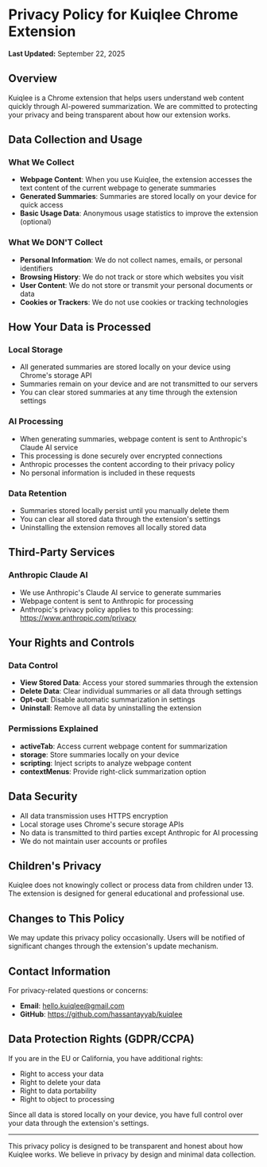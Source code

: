 # Privacy Policy for Kuiqlee Chrome Extension

**Last Updated:** September 22, 2025

## Overview

Kuiqlee is a Chrome extension that helps users understand web content quickly through AI-powered summarization. We are committed to protecting your privacy and being transparent about how our extension works.

## Data Collection and Usage

### What We Collect

- **Webpage Content**: When you use Kuiqlee, the extension accesses the text content of the current webpage to generate summaries
- **Generated Summaries**: Summaries are stored locally on your device for quick access
- **Basic Usage Data**: Anonymous usage statistics to improve the extension (optional)

### What We DON'T Collect

- **Personal Information**: We do not collect names, emails, or personal identifiers
- **Browsing History**: We do not track or store which websites you visit
- **User Content**: We do not store or transmit your personal documents or data
- **Cookies or Trackers**: We do not use cookies or tracking technologies

## How Your Data is Processed

### Local Storage

- All generated summaries are stored locally on your device using Chrome's storage API
- Summaries remain on your device and are not transmitted to our servers
- You can clear stored summaries at any time through the extension settings

### AI Processing

- When generating summaries, webpage content is sent to Anthropic's Claude AI service
- This processing is done securely over encrypted connections
- Anthropic processes the content according to their privacy policy
- No personal information is included in these requests

### Data Retention

- Summaries stored locally persist until you manually delete them
- You can clear all stored data through the extension's settings
- Uninstalling the extension removes all locally stored data

## Third-Party Services

### Anthropic Claude AI

- We use Anthropic's Claude AI service to generate summaries
- Webpage content is sent to Anthropic for processing
- Anthropic's privacy policy applies to this processing: https://www.anthropic.com/privacy

## Your Rights and Controls

### Data Control

- **View Stored Data**: Access your stored summaries through the extension
- **Delete Data**: Clear individual summaries or all data through settings
- **Opt-out**: Disable automatic summarization in settings
- **Uninstall**: Remove all data by uninstalling the extension

### Permissions Explained

- **activeTab**: Access current webpage content for summarization
- **storage**: Store summaries locally on your device
- **scripting**: Inject scripts to analyze webpage content
- **contextMenus**: Provide right-click summarization option

## Data Security

- All data transmission uses HTTPS encryption
- Local storage uses Chrome's secure storage APIs
- No data is transmitted to third parties except Anthropic for AI processing
- We do not maintain user accounts or profiles

## Children's Privacy

Kuiqlee does not knowingly collect or process data from children under 13. The extension is designed for general educational and professional use.

## Changes to This Policy

We may update this privacy policy occasionally. Users will be notified of significant changes through the extension's update mechanism.

## Contact Information

For privacy-related questions or concerns:

- **Email**: hello.kuiqlee@gmail.com
- **GitHub**: https://github.com/hassantayyab/kuiqlee

## Data Protection Rights (GDPR/CCPA)

If you are in the EU or California, you have additional rights:

- Right to access your data
- Right to delete your data
- Right to data portability
- Right to object to processing

Since all data is stored locally on your device, you have full control over your data through the extension's settings.

---

This privacy policy is designed to be transparent and honest about how Kuiqlee works. We believe in privacy by design and minimal data collection.
